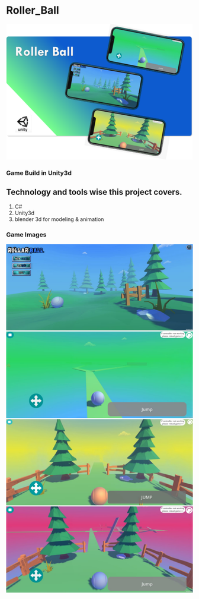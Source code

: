 # Roller_Ball
![](images/linkedbanner2.png)
### Game Build in Unity3d
## Technology and tools wise this project covers.
1. C#
2. Unity3d
3. blender 3d for modeling & animation

### Game Images
![](images/0.jpg)
![](images/1.jpg)
![](images/2.jpg)
![](images/3.jpg)
